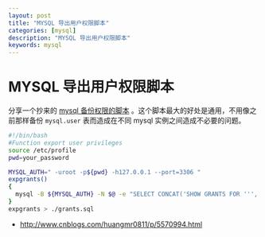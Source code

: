 ```yaml
---
layout: post
title: "MYSQL 导出用户权限脚本"
categories: [mysql]
description: "MYSQL 导出用户权限脚本"
keywords: mysql
---
```


# MYSQL 导出用户权限脚本

分享一个抄来的 [mysql 备份权限的脚本](/attachments/2017/dump_grants.sh) 。这个脚本最大的好处是通用，不用像之前那样备份 `mysql.user` 表而造成在不同 mysql 实例之间造成不必要的问题。


```bash
#!/bin/bash
#Function export user privileges
source /etc/profile
pwd=your_password

MYSQL_AUTH=" -uroot -p${pwd} -h127.0.0.1 --port=3306 "
expgrants()
{
  mysql -B ${MYSQL_AUTH} -N $@ -e "SELECT CONCAT('SHOW GRANTS FOR ''', user, '''@''', host, ''';') AS query FROM mysql.user" | mysql ${MYSQL_AUTH} $@ | sed 's/\(GRANT .*\)/\1;/;s/^\(Grants for .*\)/-- \1 /;/--/{x;p;x;}'
}
expgrants > ./grants.sql

```

+ http://www.cnblogs.com/huangmr0811/p/5570994.html
